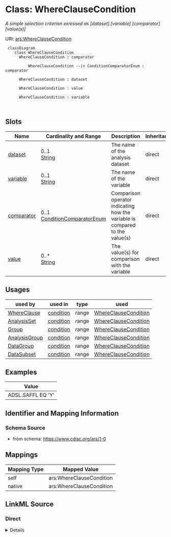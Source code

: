 # Class: WhereClauseCondition


_A simple selection criterion exressed as [dataset].[variable] [comparator] [value(s)]_





URI: [ars:WhereClauseCondition](https://www.cdisc.org/ars/1-0/WhereClauseCondition)




```mermaid
 classDiagram
    class WhereClauseCondition
      WhereClauseCondition : comparator
        
          WhereClauseCondition --|> ConditionComparatorEnum : comparator
        
      WhereClauseCondition : dataset
        
      WhereClauseCondition : value
        
      WhereClauseCondition : variable
        
      
```



<!-- no inheritance hierarchy -->


## Slots

| Name | Cardinality and Range | Description | Inheritance |
| ---  | --- | --- | --- |
| [dataset](dataset.md) | 0..1 <br/> [String](String.md) | The name of the analysis dataset | direct |
| [variable](variable.md) | 0..1 <br/> [String](String.md) | The name of the variable | direct |
| [comparator](comparator.md) | 0..1 <br/> [ConditionComparatorEnum](ConditionComparatorEnum.md) | Comparison operator indicating how the variable is compared to the value(s) | direct |
| [value](value.md) | 0..* <br/> [String](String.md) | The value(s) for comparison with the variable | direct |





## Usages

| used by | used in | type | used |
| ---  | --- | --- | --- |
| [WhereClause](WhereClause.md) | [condition](condition.md) | range | [WhereClauseCondition](WhereClauseCondition.md) |
| [AnalysisSet](AnalysisSet.md) | [condition](condition.md) | range | [WhereClauseCondition](WhereClauseCondition.md) |
| [Group](Group.md) | [condition](condition.md) | range | [WhereClauseCondition](WhereClauseCondition.md) |
| [AnalysisGroup](AnalysisGroup.md) | [condition](condition.md) | range | [WhereClauseCondition](WhereClauseCondition.md) |
| [DataGroup](DataGroup.md) | [condition](condition.md) | range | [WhereClauseCondition](WhereClauseCondition.md) |
| [DataSubset](DataSubset.md) | [condition](condition.md) | range | [WhereClauseCondition](WhereClauseCondition.md) |







## Examples

| Value |
| --- |
| ADSL.SAFFL EQ 'Y' |

## Identifier and Mapping Information







### Schema Source


* from schema: https://www.cdisc.org/ars/1-0





## Mappings

| Mapping Type | Mapped Value |
| ---  | ---  |
| self | ars:WhereClauseCondition |
| native | ars:WhereClauseCondition |





## LinkML Source

<!-- TODO: investigate https://stackoverflow.com/questions/37606292/how-to-create-tabbed-code-blocks-in-mkdocs-or-sphinx -->

### Direct

<details>
```yaml
name: WhereClauseCondition
description: A simple selection criterion exressed as [dataset].[variable] [comparator]
  [value(s)]
examples:
- value: ADSL.SAFFL EQ 'Y'
from_schema: https://www.cdisc.org/ars/1-0
rank: 1000
slots:
- dataset
- variable
- comparator
- value
slot_usage:
  value:
    name: value
    description: The value(s) for comparison with the variable.
    domain_of:
    - AnalysisOutputCodeParameter
    - TemplateCodeParameter
    - WhereClauseCondition
rules:
- preconditions:
    slot_conditions:
      comparator:
        name: comparator
        any_of:
        - equals_string: EQ
        - equals_string: NE
        - equals_string: LT
        - equals_string: LE
        - equals_string: GT
        - equals_string: GE
  postconditions:
    slot_conditions:
      value:
        name: value
        maximum_cardinality: 1
  description: Only a single value is allowed when comparator is EQ, NE, LT, LE, GT,
    or GE.
- preconditions:
    slot_conditions:
      comparator:
        name: comparator
        any_of:
        - equals_string: IN
        - equals_string: NOTIN
  postconditions:
    slot_conditions:
      value:
        name: value
        minimum_cardinality: 2
  description: At least 2 values are required when comparator is IN or NOTIN.

```
</details>

### Induced

<details>
```yaml
name: WhereClauseCondition
description: A simple selection criterion exressed as [dataset].[variable] [comparator]
  [value(s)]
examples:
- value: ADSL.SAFFL EQ 'Y'
from_schema: https://www.cdisc.org/ars/1-0
rank: 1000
slot_usage:
  value:
    name: value
    description: The value(s) for comparison with the variable.
    domain_of:
    - AnalysisOutputCodeParameter
    - TemplateCodeParameter
    - WhereClauseCondition
attributes:
  dataset:
    name: dataset
    description: The name of the analysis dataset.
    from_schema: https://www.cdisc.org/ars/1-0
    rank: 1000
    alias: dataset
    owner: WhereClauseCondition
    domain_of:
    - Analysis
    - WhereClauseCondition
    range: string
  variable:
    name: variable
    description: The name of the variable.
    from_schema: https://www.cdisc.org/ars/1-0
    rank: 1000
    alias: variable
    owner: WhereClauseCondition
    domain_of:
    - Analysis
    - WhereClauseCondition
    range: string
  comparator:
    name: comparator
    description: Comparison operator indicating how the variable is compared to the
      value(s).
    from_schema: https://www.cdisc.org/ars/1-0
    rank: 1000
    alias: comparator
    owner: WhereClauseCondition
    domain_of:
    - WhereClauseCondition
    range: ConditionComparatorEnum
  value:
    name: value
    description: The value(s) for comparison with the variable.
    from_schema: https://www.cdisc.org/ars/1-0
    rank: 1000
    multivalued: true
    alias: value
    owner: WhereClauseCondition
    domain_of:
    - AnalysisOutputCodeParameter
    - TemplateCodeParameter
    - WhereClauseCondition
    range: string
rules:
- preconditions:
    slot_conditions:
      comparator:
        name: comparator
        any_of:
        - equals_string: EQ
        - equals_string: NE
        - equals_string: LT
        - equals_string: LE
        - equals_string: GT
        - equals_string: GE
  postconditions:
    slot_conditions:
      value:
        name: value
        maximum_cardinality: 1
  description: Only a single value is allowed when comparator is EQ, NE, LT, LE, GT,
    or GE.
- preconditions:
    slot_conditions:
      comparator:
        name: comparator
        any_of:
        - equals_string: IN
        - equals_string: NOTIN
  postconditions:
    slot_conditions:
      value:
        name: value
        minimum_cardinality: 2
  description: At least 2 values are required when comparator is IN or NOTIN.

```
</details>